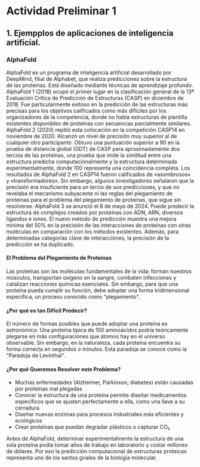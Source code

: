 # Actividad Preliminar 1

## 1. Ejempplos de aplicaciones de inteligencia artificial.

### AlphaFold

AlphaFold es un programa de inteligencia artificial desarrollado por DeepMind, filial de Alphabet, que realiza predicciones sobre la estructura de las proteínas. Está diseñado mediante técnicas de aprendizaje profundo.
AlphaFold 1 (2018) ocupó el primer lugar en la clasificación general de la 13ª Evaluación Crítica de Predicción de Estructuras (CASP) en diciembre de 2018. Fue particularmente exitoso en la predicción de las estructuras más precisas para los objetivos calificados como más difíciles por los organizadores de la competencia, donde no había estructuras de plantilla existentes disponibles de proteínas con secuencias parcialmente similares.
AlphaFold 2 (2020) repitió esta colocación en la competición CASP14 en noviembre de 2020. Alcanzó un nivel de precisión muy superior al de cualquier otro participante. Obtuvo una puntuación superior a 90 en la prueba de distancia global (GDT) de CASP para aproximadamente dos tercios de las proteínas, una prueba que mide la similitud entre una estructura predicha computacionalmente y la estructura determinada experimentalmente, donde 100 representa una coincidencia completa.
Los resultados de AlphaFold 2 en CASP14 fueron calificados de «asombrosos» y «transformadores». Sin embargo, algunos investigadores señalaron que la precisión era insuficiente para un tercio de sus predicciones, y que no revelaba el mecanismo subyacente ni las reglas del plegamiento de proteínas para el problema del plegamiento de proteínas, que sigue sin resolverse.
AlphaFold 3 se anunció el 8 de mayo de 2024. Puede predecir la estructura de complejos creados por proteínas con ADN, ARN, diversos ligandos e iones. El nuevo método de predicción muestra una mejora mínima del 50% en la precisión de las interacciones de proteínas con otras moléculas en comparación con los métodos existentes. Además, para determinadas categorías clave de interacciones, la precisión de la predicción se ha duplicado.

#### El Problema del Plegamiento de Proteínas
Las proteínas son las moléculas fundamentales de la vida: forman nuestros músculos, transportan oxígeno en la sangre, combaten infecciones y catalizan reacciones químicas esenciales. Sin embargo, para que una proteína pueda cumplir su función, debe adoptar una forma tridimensional específica, un proceso conocido como "plegamiento".

#### ¿Por qué es tan Difícil Predecir?
El número de formas posibles que puede adoptar una proteína es astronómico. Una proteína típica de 100 aminoácidos podría teóricamente plegarse en más configuraciones que átomos hay en el universo observable. Sin embargo, en la naturaleza, cada proteína encuentra su forma correcta en segundos o minutos. Esta paradoja se conoce como la "Paradoja de Levinthal".

#### ¿Por qué Queremos Resolver este Problema?

- Muchas enfermedades (Alzheimer, Parkinson, diabetes) están causadas por proteínas mal plegadas
- Conocer la estructura de una proteína permite diseñar medicamentos específicos que se ajusten perfectamente a ella, como una llave a su cerradura
- Diseñar nuevas enzimas para procesos industriales más eficientes y ecológicos
- Crear proteínas que puedan degradar plásticos o capturar CO₂

Antes de AlphaFold, determinar experimentalmente la estructura de una sola proteína podía tomar años de trabajo en laboratorio y costar millones de dólares. Por eso la predicción computacional de estructuras proteicas representa uno de los santos griales de la biología molecular.
